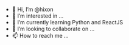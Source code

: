 - 👋 Hi, I’m @hixon
- 👀 I’m interested in ...
- 🌱 I’m currently learning Python and ReactJS
- 💞️ I’m looking to collaborate on ...
- 📫 How to reach me ...

<!---
hixon/hixon is a ✨ special ✨ repository because its `README.md` (this file) appears on your GitHub profile.
You can click the Preview link to take a look at your changes.
--->
